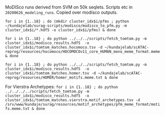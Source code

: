 MoDISco runs derived from SVM on 50k seqlets. Scripts etc in `20200626_modeling_runs`. Copied over modisco outputs.

`for i in {1..18} ; do (mkdir cluster_idx$i/pfms ; python ~/kundajelab/surag-scripts/modisco/modisco_to_pfm.py -m cluster_idx$i/*.hdf5 -o cluster_idx$i/pfms) & done`

`for i in {1..18} ; do python ../../../scripts/fetch_tomtom.py -m cluster_idx$i/modisco_results.hdf5  -o cluster_idx$i/tomtom_matches.hocomoco.tsv -d ~/kundajelab/scATAC-reprog/resources/hocomoco/HOCOMOCOv11_core_HUMAN_mono_meme_format.meme & done`

`for i in {1..18} ; do python ../../../scripts/fetch_tomtom.py -m cluster_idx$i/modisco_results.hdf5  -o cluster_idx$i/tomtom_matches.homer.tsv -d ~/kundajelab/scATAC-reprog/resources/HOMER/homer_motifs.meme.txt & done`

For Vierstra Archetypes:
`for i in {1..18} ; do python ../../../../scripts/fetch_tomtom.py -m cluster_idx$i/modisco_results.hdf5  -o cluster_idx$i/tomtom_matches.vierstra.motif_archetypes.tsv -d /srv/www/kundaje/surag/resources/motif_archetypes/pfm_meme_format/motifs.meme.txt & done`
